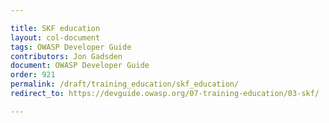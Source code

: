 ```yaml
---

title: SKF education
layout: col-document
tags: OWASP Developer Guide
contributors: Jon Gadsden
document: OWASP Developer Guide
order: 921
permalink: /draft/training_education/skf_education/
redirect_to: https://devguide.owasp.org/07-training-education/03-skf/

---
```

